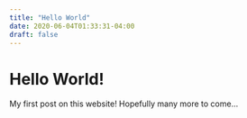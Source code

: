 ```yaml
---
title: "Hello World"
date: 2020-06-04T01:33:31-04:00
draft: false
---
```


# Hello World!

My first post on this website! Hopefully many more to come...
